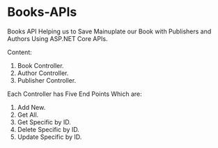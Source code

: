 # Books-APIs
Books API Helping us to Save Mainuplate our Book with Publishers and Authors Using ASP.NET Core APIs.

Content:
1. Book Controller.
2. Author Controller.
3. Publisher Controller.

Each Controller has Five End Points Which are:
1. Add New.
2. Get All.
3. Get Specific by ID.
4. Delete Specific by ID.
5. Update Specific by ID.
